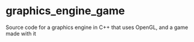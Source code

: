 # graphics_engine_game
Source code for a graphics engine in C++ that uses OpenGL, and a game made with it

